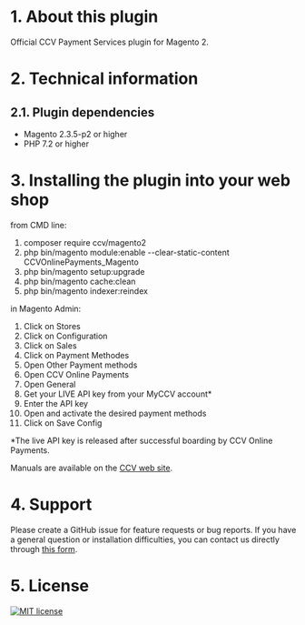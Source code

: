# 1. About this plugin

Official CCV Payment Services plugin for Magento 2.

# 2. Technical information

## 2.1. Plugin dependencies

- Magento 2.3.5-p2 or higher
- PHP 7.2 or higher

# 3. Installing the plugin into your web shop

from CMD line:
1. composer require ccv/magento2
2. php bin/magento module:enable --clear-static-content CCVOnlinePayments_Magento
3. php bin/magento setup:upgrade
4. php bin/magento cache:clean
5. php bin/magento indexer:reindex

in Magento Admin:

1. Click on Stores
2. Click on Configuration
3. Click on Sales
4. Click on Payment Methodes
5. Open Other Payment methods
6. Open  CCV Online Payments
7. Open General
8. Get your LIVE API key from your MyCCV account*
9. Enter the API key
10. Open and activate the desired payment methods
11. Click on Save Config

*The live API key is released after successful boarding by CCV Online Payments.

Manuals are available on the [CCV web site](https://www.ccv.eu/nl/service/support/handleidingen).

# 4. Support

Please create a GitHub issue for feature requests or bug reports. If you have a general question or installation difficulties, you can contact us directly through [this form](https://www.ccv.eu/nl/betaaloplossingen/betaaloplossingen-online/online-payments-voor-developers). 

# 5. License

[![MIT license](https://img.shields.io/github/license/CCV/ccvonlinepayments-magento2)](https://github.com/CCV/ccvonlinepayments-magento2/blob/master/LICENSE.txt)
